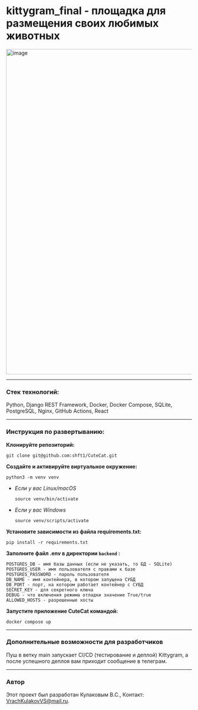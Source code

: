 # kittygram_final - площадка для размещения своих любимых животных

<img width="884" alt="image" src="https://github.com/user-attachments/assets/c03243e5-801a-4c25-8803-dc2744216e32" />

---

### Стек технологий:
Python, Django REST Framework, Docker, Docker Compose, SQLite, PostgreSQL, Nginx, GitHub Actions, React

---

### Инструкция по развертыванию:
**Клонируйте репозиторий:**

```
git clone git@github.com:shft1/CuteCat.git
```

**Cоздайте и активируйте виртуальное окружение:**

```
python3 -m venv venv
```

* _Если у вас Linux/macOS_

    ```
    source venv/bin/activate
    ```
* _Если у вас Windows_

    ```
    source venv/scripts/activate
    ```

**Установите зависимости из файла requirements.txt:**

```
pip install -r requirements.txt
```

**Заполните файл .env в директории `backend` :**
```
POSTGRES_DB - имя базы данных (если не указать, то БД - SQLite)
POSTGRES_USER - имя пользователя с правами к базе
POSTGRES_PASSWORD - пароль пользователя
DB_NAME - имя контейнера, в котором запущена СУБД
DB_PORT - порт, на котором работает контейнер с СУБД
SECRET_KEY - для секретного ключа
DEBUG - что включения режима отладки значение True/true
ALLOWED_HOSTS - разрешенные хосты
```

**Запустите приложение CuteCat командой:**
```
docker compose up
```

---

### Дополнительные возможности для разработчиков

Пуш в ветку main запускает CI/CD (тестирование и деплой) Kittygram, а после успешного деплоя вам приходит сообщение в телеграм.

---

### Автор 
Этот проект был разработан Кулаковым В.С., 
Контакт: VrachKulakovVS@mail.ru.

